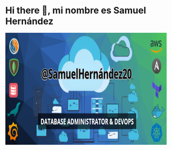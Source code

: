 # Hi there 👋, mi nombre es Samuel Hernández
<img src="images/Presentacion_GitHub.png" width="600" height="350"/> 
